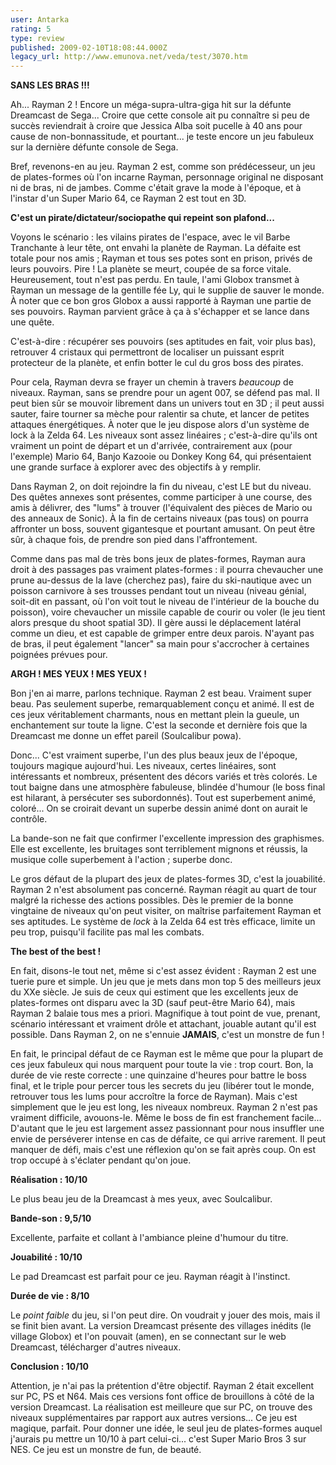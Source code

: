 ```yaml
---
user: Antarka
rating: 5
type: review
published: 2009-02-10T18:08:44.000Z
legacy_url: http://www.emunova.net/veda/test/3070.htm
---
```

**SANS LES BRAS !!!**  

  

Ah... Rayman 2 ! Encore un méga-supra-ultra-giga hit sur la défunte Dreamcast de Sega... Croire que cette console ait pu connaître si peu de succès reviendrait à croire que Jessica Alba soit pucelle à 40 ans pour cause de non-bonnassitude, et pourtant... je teste encore un jeu fabuleux sur la dernière défunte console de Sega.  

  

Bref, revenons-en au jeu. Rayman 2 est, comme son prédécesseur, un jeu de plates-formes où l'on incarne Rayman, personnage original ne disposant ni de bras, ni de jambes. Comme c'était grave la mode à l'époque, et à l'instar d'un Super Mario 64, ce Rayman 2 est tout en 3D.  

  

**C'est un pirate/dictateur/sociopathe qui repeint son plafond...**  

  

Voyons le scénario : les vilains pirates de l'espace, avec le vil Barbe Tranchante à leur tête, ont envahi la planète de Rayman. La défaite est totale pour nos amis ; Rayman et tous ses potes sont en prison, privés de leurs pouvoirs. Pire ! La planète se meurt, coupée de sa force vitale. Heureusement, tout n'est pas perdu. En taule, l'ami Globox transmet à Rayman un message de la gentille fée Ly, qui le supplie de sauver le monde. À noter que ce bon gros Globox a aussi rapporté à Rayman une partie de ses pouvoirs. Rayman parvient grâce à ça à s'échapper et se lance dans une quête.  

  

C'est-à-dire : récupérer ses pouvoirs (ses aptitudes en fait, voir plus bas), retrouver 4 cristaux qui permettront de localiser un puissant esprit protecteur de la planète, et enfin botter le cul du gros boss des pirates.  

  

Pour cela, Rayman devra se frayer un chemin à travers _beaucoup_ de niveaux. Rayman, sans se prendre pour un agent 007, se défend pas mal. Il peut bien sûr se mouvoir librement dans un univers tout en 3D ; il peut aussi sauter, faire tourner sa mèche pour ralentir sa chute, et lancer de petites attaques énergétiques. À noter que le jeu dispose alors d'un système de lock à la Zelda 64\. Les niveaux sont assez linéaires ; c'est-à-dire qu'ils ont vraiment un point de départ et un d'arrivée, contrairement aux (pour l'exemple) Mario 64, Banjo Kazooie ou Donkey Kong 64, qui présentaient une grande surface à explorer avec des objectifs à y remplir.  

  

Dans Rayman 2, on doit rejoindre la fin du niveau, c'est LE but du niveau. Des quêtes annexes sont présentes, comme participer à une course, des amis à délivrer, des "lums" à trouver (l'équivalent des pièces de Mario ou des anneaux de Sonic). À la fin de certains niveaux (pas tous) on pourra affronter un boss, souvent gigantesque et pourtant amusant. On peut être sûr, à chaque fois, de prendre son pied dans l'affrontement.  

  

Comme dans pas mal de très bons jeux de plates-formes, Rayman aura droit à des passages pas vraiment plates-formes : il pourra chevaucher une prune au-dessus de la lave (cherchez pas), faire du ski-nautique avec un poisson carnivore à ses trousses pendant tout un niveau (niveau génial, soit-dit en passant, où l'on voit tout le niveau de l'intérieur de la bouche du poisson), voire chevaucher un missile capable de courir ou voler (le jeu tient alors presque du shoot spatial 3D). Il gère aussi le déplacement latéral comme un dieu, et est capable de grimper entre deux parois. N'ayant pas de bras, il peut également "lancer" sa main pour s'accrocher à certaines poignées prévues pour.  

  

**ARGH ! MES YEUX ! MES YEUX !**  

  

Bon j'en ai marre, parlons technique. Rayman 2 est beau. Vraiment super beau. Pas seulement superbe, remarquablement conçu et animé. Il est de ces jeux véritablement charmants, nous en mettant plein la gueule, un enchantement sur toute la ligne. C'est la seconde et dernière fois que la Dreamcast me donne un effet pareil (Soulcalibur powa).  

  

Donc... C'est vraiment superbe, l'un des plus beaux jeux de l'époque, toujours magique aujourd'hui. Les niveaux, certes linéaires, sont intéressants et nombreux, présentent des décors variés et très colorés. Le tout baigne dans une atmosphère fabuleuse, blindée d'humour (le boss final est hilarant, à persécuter ses subordonnés). Tout est superbement animé, coloré... On se croirait devant un superbe dessin animé dont on aurait le contrôle.  

  

La bande-son ne fait que confirmer l'excellente impression des graphismes. Elle est excellente, les bruitages sont terriblement mignons et réussis, la musique colle superbement à l'action ; superbe donc.  

  

Le gros défaut de la plupart des jeux de plates-formes 3D, c'est la jouabilité. Rayman 2 n'est absolument pas concerné. Rayman réagit au quart de tour malgré la richesse des actions possibles. Dès le premier de la bonne vingtaine de niveaux qu'on peut visiter, on maîtrise parfaitement Rayman et ses aptitudes. Le système de _lock_ à la Zelda 64 est très efficace, limite un peu trop, puisqu'il facilite pas mal les combats.  

  

**The best of the best !**  

  

En fait, disons-le tout net, même si c'est assez évident : Rayman 2 est une tuerie pure et simple. Un jeu que je mets dans mon top 5 des meilleurs jeux du XXe siècle. Je suis de ceux qui estiment que les excellents jeux de plates-formes ont disparu avec la 3D (sauf peut-être Mario 64), mais Rayman 2 balaie tous mes a priori. Magnifique à tout point de vue, prenant, scénario intéressant et vraiment drôle et attachant, jouable autant qu'il est possible. Dans Rayman 2, on ne s'ennuie **JAMAIS**, c'est un monstre de fun !  

  

En fait, le principal défaut de ce Rayman est le même que pour la plupart de ces jeux fabuleux qui nous marquent pour toute la vie : trop court. Bon, la durée de vie reste correcte : une quinzaine d'heures pour battre le boss final, et le triple pour percer tous les secrets du jeu (libérer tout le monde, retrouver tous les lums pour accroître la force de Rayman). Mais c'est simplement que le jeu est long, les niveaux nombreux. Rayman 2 n'est pas vraiment difficile, avouons-le. Même le boss de fin est franchement facile... D'autant que le jeu est largement assez passionnant pour nous insuffler une envie de perséverer intense en cas de défaite, ce qui arrive rarement. Il peut manquer de défi, mais c'est une réflexion qu'on se fait après coup. On est trop occupé à s'éclater pendant qu'on joue.  

  

**Réalisation : 10/10**  

  

Le plus beau jeu de la Dreamcast à mes yeux, avec Soulcalibur.  

  

**Bande-son : 9,5/10**  

  

Excellente, parfaite et collant à l'ambiance pleine d'humour du titre.  

  

**Jouabilité : 10/10**  

  

Le pad Dreamcast est parfait pour ce jeu. Rayman réagit à l'instinct.  

  

**Durée de vie : 8/10**  

  

Le _point faible_ du jeu, si l'on peut dire. On voudrait y jouer des mois, mais il se finit bien avant. La version Dreamcast présente des villages inédits (le village Globox) et l'on pouvait (amen), en se connectant sur le web Dreamcast, télécharger d'autres niveaux.  

  

**Conclusion : 10/10**  

  

Attention, je n'ai pas la prétention d'être objectif. Rayman 2 était excellent sur PC, PS et N64\. Mais ces versions font office de brouillons à côté de la version Dreamcast. La réalisation est meilleure que sur PC, on trouve des niveaux supplémentaires par rapport aux autres versions... Ce jeu est magique, parfait. Pour donner une idée, le seul jeu de plates-formes auquel j'aurais pu mettre un 10/10 à part celui-ci... c'est Super Mario Bros 3 sur NES. Ce jeu est un monstre de fun, de beauté.
